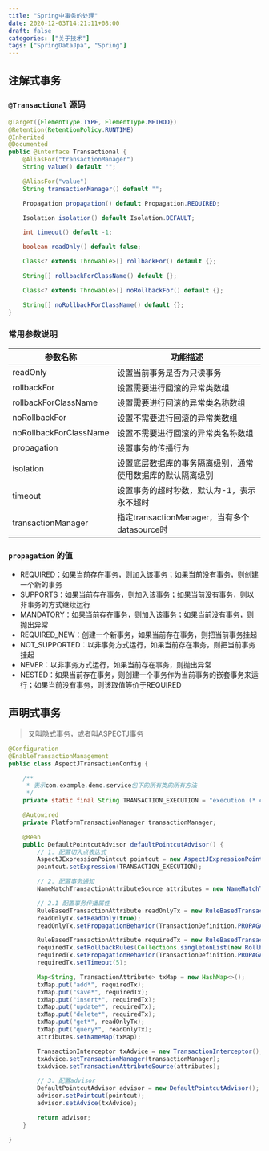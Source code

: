 ```yaml
---
title: "Spring中事务的处理"
date: 2020-12-03T14:21:11+08:00
draft: false
categories: ["关于技术"]
tags: ["SpringDataJpa", "Spring"]
---
```


## 注解式事务

### `@Transactional` 源码

```java
@Target({ElementType.TYPE, ElementType.METHOD})
@Retention(RetentionPolicy.RUNTIME)
@Inherited
@Documented
public @interface Transactional {
    @AliasFor("transactionManager")
    String value() default "";

    @AliasFor("value")
    String transactionManager() default "";

    Propagation propagation() default Propagation.REQUIRED;

    Isolation isolation() default Isolation.DEFAULT;

    int timeout() default -1;

    boolean readOnly() default false;

    Class<? extends Throwable>[] rollbackFor() default {};

    String[] rollbackForClassName() default {};

    Class<? extends Throwable>[] noRollbackFor() default {};

    String[] noRollbackForClassName() default {};
}
```

### 常用参数说明

| 参数名称                   | 功能描述                                 |
| ---------------------- | ------------------------------------ |
| readOnly               | 设置当前事务是否为只读事务                        |
| rollbackFor            | 设置需要进行回滚的异常类数组                       |
| rollbackForClassName   | 设置需要进行回滚的异常类名称数组                     |
| noRollbackFor          | 设置不需要进行回滚的异常类数组                      |
| noRollbackForClassName | 设置不需要进行回滚的异常类名称数组                    |
| propagation            | 设置事务的传播行为                            |
| isolation              | 设置底层数据库的事务隔离级别，通常使用数据库的默认隔离级别        |
| timeout                | 设置事务的超时秒数，默认为-1，表示永不超时               |
| transactionManager     | 指定transactionManager，当有多个datasource时 |

### `propagation` 的值

- REQUIRED：如果当前存在事务，则加入该事务；如果当前没有事务，则创建一个新的事务
- SUPPORTS：如果当前存在事务，则加入该事务；如果当前没有事务，则以非事务的方式继续运行
- MANDATORY：如果当前存在事务，则加入该事务；如果当前没有事务，则抛出异常
- REQUIRED_NEW：创建一个新事务，如果当前存在事务，则把当前事务挂起
- NOT_SUPPORTED：以非事务方式运行，如果当前存在事务，则把当前事务挂起
- NEVER：以非事务方式运行，如果当前存在事务，则抛出异常
- NESTED：如果当前存在事务，则创建一个事务作为当前事务的嵌套事务来运行；如果当前没有事务，则该取值等价于REQUIRED

## 声明式事务

> 又叫隐式事务，或者叫ASPECTJ事务

```java
@Configuration
@EnableTransactionManagement
public class AspectJTransactionConfig {

    /**
     * 表示com.example.demo.service包下的所有类的所有方法
     */
    private static final String TRANSACTION_EXECUTION = "execution (* com.example.demo.service.*.*(..))";

    @Autowired
    private PlatformTransactionManager transactionManager;

    @Bean
    public DefaultPointcutAdvisor defaultPointcutAdvisor() {
        // 1. 配置切入点表达式
        AspectJExpressionPointcut pointcut = new AspectJExpressionPointcut();
        pointcut.setExpression(TRANSACTION_EXECUTION);

        // 2. 配置事务通知
        NameMatchTransactionAttributeSource attributes = new NameMatchTransactionAttributeSource();

        // 2.1 配置事务传播属性
        RuleBasedTransactionAttribute readOnlyTx = new RuleBasedTransactionAttribute();
        readOnlyTx.setReadOnly(true);
        readOnlyTx.setPropagationBehavior(TransactionDefinition.PROPAGATION_NOT_SUPPORTED);

        RuleBasedTransactionAttribute requiredTx = new RuleBasedTransactionAttribute();
        requiredTx.setRollbackRules(Collections.singletonList(new RollbackRuleAttribute(Exception.class)));
        requiredTx.setPropagationBehavior(TransactionDefinition.PROPAGATION_REQUIRED);
        requiredTx.setTimeout(5);

        Map<String, TransactionAttribute> txMap = new HashMap<>();
        txMap.put("add*", requiredTx);
        txMap.put("save*", requiredTx);
        txMap.put("insert*", requiredTx);
        txMap.put("update*", requiredTx);
        txMap.put("delete*", requiredTx);
        txMap.put("get*", readOnlyTx);
        txMap.put("query*", readOnlyTx);
        attributes.setNameMap(txMap);

        TransactionInterceptor txAdvice = new TransactionInterceptor();
        txAdvice.setTransactionManager(transactionManager);
        txAdvice.setTransactionAttributeSource(attributes);

        // 3. 配置advisor
        DefaultPointcutAdvisor advisor = new DefaultPointcutAdvisor();
        advisor.setPointcut(pointcut);
        advisor.setAdvice(txAdvice);

        return advisor;
    }

}
```
